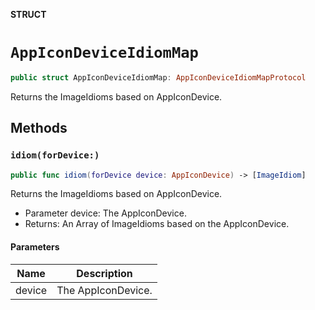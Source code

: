 **STRUCT**

# `AppIconDeviceIdiomMap`

```swift
public struct AppIconDeviceIdiomMap: AppIconDeviceIdiomMapProtocol
```

Returns the ImageIdioms based on AppIconDevice.

## Methods
### `idiom(forDevice:)`

```swift
public func idiom(forDevice device: AppIconDevice) -> [ImageIdiom]
```

Returns the ImageIdioms based on AppIconDevice.

 - Parameter device: The AppIconDevice.
 - Returns: An Array of ImageIdioms based on the AppIconDevice.

#### Parameters

| Name | Description |
| ---- | ----------- |
| device | The AppIconDevice. |